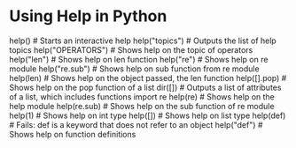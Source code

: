 # Using Help in Python

help()      # Starts an interactive help
help("topics")  # Outputs the list of help topics
help("OPERATORS") # Shows help on the topic of operators
help("len")    # Shows help on len function
help("re")    # Shows help on re module
help("re.sub")  # Shows help on sub function from re module
help(len)     # Shows help on the object passed, the len function
help([].pop)   # Shows help on the pop function of a list
dir([])      # Outputs a list of attributes of a list, which includes functions
import re
help(re)     # Shows help on the help module
help(re.sub)   # Shows help on the sub function of re module
help(1)      # Shows help on int type
help([])     # Shows help on list type
help(def)     # Fails: def is a keyword that does not refer to an object
help("def")    # Shows help on function definitions
